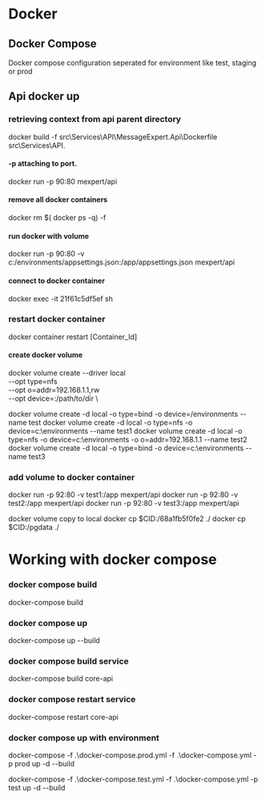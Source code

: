
# Docker

## Docker Compose 

Docker compose configuration seperated for environment like test, staging or prod

## Api docker up 

### retrieving context from api parent directory

docker build -f src\Services\API\MessageExpert.Api\Dockerfile src\Services\API\.

#### -p attaching to port. 

docker run -p 90:80 mexpert/api

#### remove all docker containers

docker rm $( docker ps -q) -f

#### run docker with volume

docker run -p 90:80 -v c:/environments/appsettings.json:/app/appsettings.json mexpert/api

#### connect to docker container

docker exec -it 21f61c5df5ef sh

### restart docker container

docker container restart [Container_Id]

#### create docker volume

docker volume create --driver local \
    --opt type=nfs \
    --opt o=addr=192.168.1.1,rw \
    --opt device=:/path/to/dir \



docker volume create -d local -o type=bind -o device=/environments  --name test
docker volume create -d local -o type=nfs -o device=c:\environments --name test1
docker volume create -d local -o type=nfs -o device=c:\environments -o o=addr=192.168.1.1 --name test2
docker volume create -d local -o type=bind -o device=c:\environments --name test3

### add volume to docker container
docker run -p 92:80 -v test1:/app mexpert/api
docker run -p 92:80 -v test2:/app mexpert/api
docker run -p 92:80 -v test3:/app mexpert/api

docker volume copy to local
docker cp $CID:/68a1fb5f0fe2 ./
docker cp $CID:/pgdata ./

# Working with docker compose

### docker compose build

docker-compose build

### docker compose up 

docker-compose up --build

### docker compose build service 

docker-compose build core-api

### docker compose restart service

docker-compose restart core-api

### docker compose up with environment

docker-compose -f .\docker-compose.prod.yml -f .\docker-compose.yml -p prod up  -d  --build

docker-compose -f .\docker-compose.test.yml -f .\docker-compose.yml -p test up  -d  --build